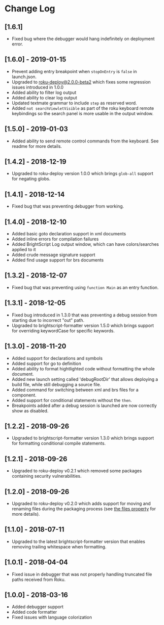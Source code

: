 # Change Log

## [1.6.1]
 - Fixed bug where the debugger would hang indefinitely on deployment error.

## [1.6.0] - 2019-01-15
 - Prevent adding entry breakpoint when `stopOnEntry` is `false` in launch.json.
 - Upgraded to roku-deploy@2.0.0-beta2 which fixes some regression issues introduced in 1.0.0
 - Added ability to filter log output
 - Added ability to clear log output
 - Updated textmate grammar to include `step` as reserved word.
 - Added `not searchViewletVisible` as part of the roku keyboard remote keybindings so the search panel is more usable in the output window.

## [1.5.0] - 2019-01-03
 - Added ability to send remote control commands from the keyboard. See readme for more details.

## [1.4.2] - 2018-12-19
 - Upgraded to roku-deploy version 1.0.0 which brings `glob-all` support for negating globs.

## [1.4.1] - 2018-12-14
 - Fixed bug that was preventing debugger from working.

## [1.4.0] - 2018-12-10
 - Added basic goto declaration support in xml documents
 - Added inline errors for compilation failures
 - Added BrightScript Log output window, which can have colors/searches applied to it
 - Added crude message signature support
 - Added find usage support for brs documents

## [1.3.2] - 2018-12-07
 - Fixed bug that was preventing using `function Main` as an entry function.

## [1.3.1] - 2018-12-05
 - Fixed bug introduced in 1.3.0 that was preventing a debug session from starting due to incorrect "out" path.
 - Upgraded to brightscript-formatter version 1.5.0 which brings support for overriding keywordCase for specific keywords.

## [1.3.0] - 2018-11-20
 - Added support for declarations and symbols
 - Added support for go to definition
 - Added ability to format hightlighted code without formatting the whole document.
 - Added new launch setting called 'debugRootDir' that allows deploying a build file, while still debugging a source file.
 - Added command for switching between xml and brs files for a component.
 - Added support for conditional statements without the `then`.
 - Breakpoints added after a debug session is launched are now correctly show as disabled.

 ## [1.2.2] - 2018-09-26
 - Upgraded to brightscript-formatter version 1.3.0 which brings support for formatting conditional compile statements.

## [1.2.1] - 2018-09-26
 - Upgraded to roku-deploy v0.2.1 which removed some packages containing security vulnerabilities.

## [1.2.0] - 2018-09-26
 - Upgraded to roku-deploy v0.2.0 which adds support for moving and renaming files during the packaging process (see [the files property](https://github.com/TwitchBronBron/roku-deploy#options) for more details).

## [1.1.0] - 2018-07-11
 - Upgraded to the latest brightscript-formatter version that enables removing trailing whitespace when formatting.

## [1.0.1] - 2018-04-04
 - Fixed issue in debugger that was not properly handling truncated file paths received from Roku.

## [1.0.0] - 2018-03-16
- Added debugger support
- Added code formatter
- Fixed issues with language colorization